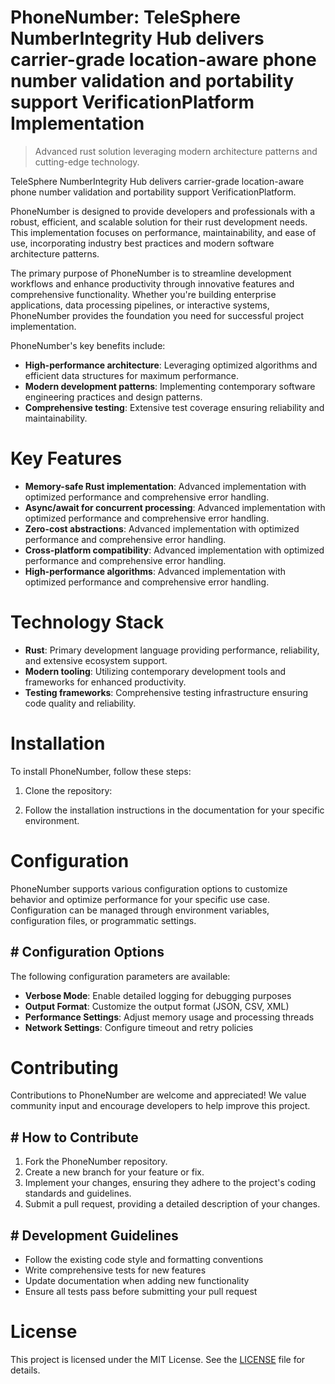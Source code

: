 <!-- fallback_PhoneNumber_20250810001439_77168 -->

# PhoneNumber: TeleSphere NumberIntegrity Hub delivers carrier-grade location-aware phone number validation and portability support VerificationPlatform Implementation
> Advanced rust solution leveraging modern architecture patterns and cutting-edge technology.

TeleSphere NumberIntegrity Hub delivers carrier-grade location-aware phone number validation and portability support VerificationPlatform.

PhoneNumber is designed to provide developers and professionals with a robust, efficient, and scalable solution for their rust development needs. This implementation focuses on performance, maintainability, and ease of use, incorporating industry best practices and modern software architecture patterns.

The primary purpose of PhoneNumber is to streamline development workflows and enhance productivity through innovative features and comprehensive functionality. Whether you're building enterprise applications, data processing pipelines, or interactive systems, PhoneNumber provides the foundation you need for successful project implementation.

PhoneNumber's key benefits include:

* **High-performance architecture**: Leveraging optimized algorithms and efficient data structures for maximum performance.
* **Modern development patterns**: Implementing contemporary software engineering practices and design patterns.
* **Comprehensive testing**: Extensive test coverage ensuring reliability and maintainability.

# Key Features

* **Memory-safe Rust implementation**: Advanced implementation with optimized performance and comprehensive error handling.
* **Async/await for concurrent processing**: Advanced implementation with optimized performance and comprehensive error handling.
* **Zero-cost abstractions**: Advanced implementation with optimized performance and comprehensive error handling.
* **Cross-platform compatibility**: Advanced implementation with optimized performance and comprehensive error handling.
* **High-performance algorithms**: Advanced implementation with optimized performance and comprehensive error handling.

# Technology Stack

* **Rust**: Primary development language providing performance, reliability, and extensive ecosystem support.
* **Modern tooling**: Utilizing contemporary development tools and frameworks for enhanced productivity.
* **Testing frameworks**: Comprehensive testing infrastructure ensuring code quality and reliability.

# Installation

To install PhoneNumber, follow these steps:

1. Clone the repository:


2. Follow the installation instructions in the documentation for your specific environment.

# Configuration

PhoneNumber supports various configuration options to customize behavior and optimize performance for your specific use case. Configuration can be managed through environment variables, configuration files, or programmatic settings.

## # Configuration Options

The following configuration parameters are available:

* **Verbose Mode**: Enable detailed logging for debugging purposes
* **Output Format**: Customize the output format (JSON, CSV, XML)
* **Performance Settings**: Adjust memory usage and processing threads
* **Network Settings**: Configure timeout and retry policies

# Contributing

Contributions to PhoneNumber are welcome and appreciated! We value community input and encourage developers to help improve this project.

## # How to Contribute

1. Fork the PhoneNumber repository.
2. Create a new branch for your feature or fix.
3. Implement your changes, ensuring they adhere to the project's coding standards and guidelines.
4. Submit a pull request, providing a detailed description of your changes.

## # Development Guidelines

* Follow the existing code style and formatting conventions
* Write comprehensive tests for new features
* Update documentation when adding new functionality
* Ensure all tests pass before submitting your pull request

# License

This project is licensed under the MIT License. See the [LICENSE](https://github.com/laurindoisaac/PhoneNumber/blob/main/LICENSE) file for details.
